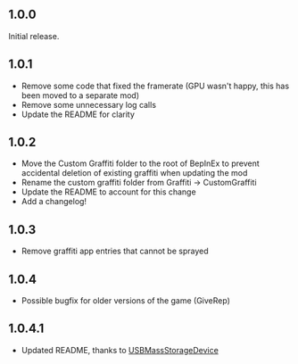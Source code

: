 ## 1.0.0
Initial release.

## 1.0.1
- Remove some code that fixed the framerate (GPU wasn't happy, this has been moved to a separate mod)
- Remove some unnecessary log calls
- Update the README for clarity

## 1.0.2
- Move the Custom Graffiti folder to the root of BepInEx to prevent accidental deletion of existing graffiti when updating the mod
- Rename the custom graffiti folder from Graffiti -> CustomGraffiti
- Update the README to account for this change
- Add a changelog!

## 1.0.3
- Remove graffiti app entries that cannot be sprayed

## 1.0.4
- Possible bugfix for older versions of the game (GiveRep)

## 1.0.4.1
- Updated README, thanks to [USBMassStorageDevice](https://github.com/USBMassStorageDevice)
